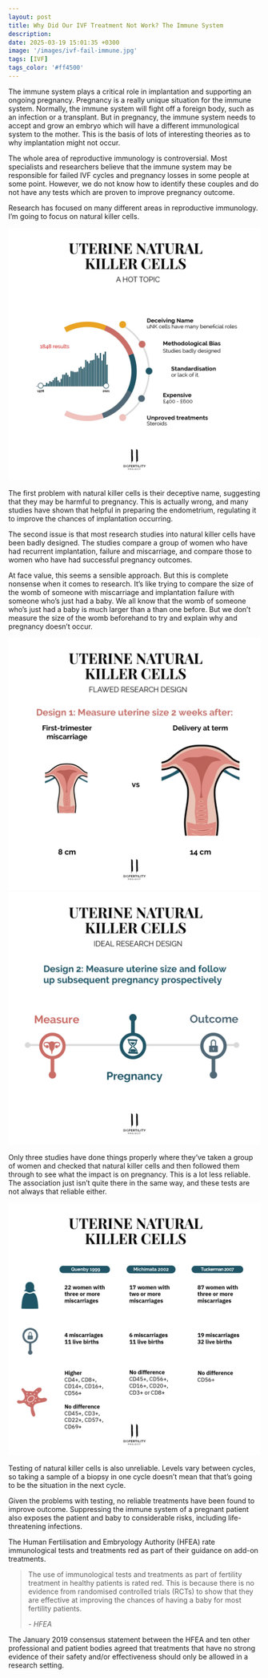 ```yaml
---
layout: post
title: Why Did Our IVF Treatment Not Work? The Immune System
description: 
date: 2025-03-19 15:01:35 +0300
image: '/images/ivf-fail-immune.jpg'
tags: [IVF]
tags_color: '#ff4500'
---
```

The immune system plays a critical role in implantation and supporting an ongoing pregnancy. Pregnancy is a really unique situation for the immune system. Normally, the immune system will fight off a foreign body, such as an infection or a transplant. But in pregnancy, the immune system needs to accept and grow an embryo which will have a different immunological system to the mother. This is the basis of lots of interesting theories as to why implantation might not occur.

The whole area of reproductive immunology is controversial. Most specialists and researchers believe that the immune system may be responsible for failed IVF cycles and pregnancy losses in some people at some point. However, we do not know how to identify these couples and do not have any tests which are proven to improve pregnancy outcome.

Research has focused on many different areas in reproductive immunology. I’m going to focus on natural killer cells.

![](/images/uNK-studies-1.jpg)

The first problem with natural killer cells is their deceptive name, suggesting that they may be harmful to pregnancy. This is actually wrong, and many studies have shown that helpful in preparing the endometrium, regulating it to improve the chances of implantation occurring.

The second issue is that most research studies into natural killer cells have been badly designed. The studies compare a group of women who have had recurrent implantation, failure and miscarriage, and compare those to women who have had successful pregnancy outcomes.

At face value, this seems a sensible approach. But this is complete nonsense when it comes to research. It’s like trying to compare the size of the womb of someone with miscarriage and implantation failure with someone who’s just had a baby. We all know that the womb of someone who’s just had a baby is much larger than a than one before. But we don’t measure the size of the womb beforehand to try and explain why and pregnancy doesn’t occur.

![](/images/uNK-flawed-research-design.jpg)
![](/images/uNK-ideal-research-design.jpg)

Only three studies have done things properly where they’ve taken a group of women and checked that natural killer cells and then followed them through to see what the impact is on pregnancy. This is a lot less reliable. The association just isn’t quite there in the same way, and these tests are not always that reliable either.

![](/images/uNK-3-good-studies.jpg)

Testing of natural killer cells is also unreliable. Levels vary between cycles, so taking a sample of a biopsy in one cycle doesn’t mean that that’s going to be the situation in the next cycle.

Given the problems with testing, no reliable treatments have been found to improve outcome. Suppressing the immune system of a pregnant patient also exposes the patient and baby to considerable risks, including life-threatening infections.

The Human Fertilisation and Embryology Authority (HFEA) rate immunological tests and treatments red as part of their guidance on add-on treatments.

> The use of immunological tests and treatments as part of fertility treatment in healthy patients is rated red. This is because there is no evidence from randomised controlled trials (RCTs) to show that they are effective at improving the chances of having a baby for most fertility patients.
>
> <cite>- HFEA</cite>

The January 2019 consensus statement between the HFEA and ten other professional and patient bodies agreed that treatments that have no strong evidence of their safety and/or effectiveness should only be allowed in a research setting.